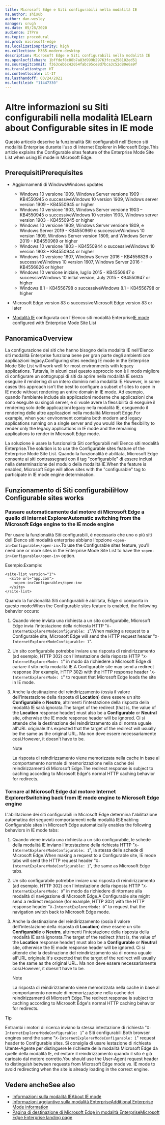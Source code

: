 ```yaml
---
title: Microsoft Edge e Siti configurabili nella modalità IE
ms.author: shisub
author: dan-wesley
manager: srugh
ms.date: 05/28/2020
audience: ITPro
ms.topic: procedural
ms.prod: microsoft-edge
ms.localizationpriority: high
ms.collection: M365-modern-desktop
description: Microsoft Edge e Siti configurabili nella modalità IE
ms.openlocfilehash: 1bffdef8c88b7a83d999b29763fcca258102ed51
ms.sourcegitcommit: f363ceb6c42054fabc95ce8d7bca3c52d80e6a9f
ms.translationtype: HT
ms.contentlocale: it-IT
ms.lasthandoff: 03/24/2021
ms.locfileid: "11447330"
---
```

# <a name="learn-about-configurable-sites-in-ie-mode"></a><span data-ttu-id="34ad4-103">Altre informazioni su Siti configurabili nella modalità IE</span><span class="sxs-lookup"><span data-stu-id="34ad4-103">Learn about Configurable sites in IE mode</span></span>

<span data-ttu-id="34ad4-104">Questo articolo descrive la funzionalità Siti configurabili nell'Elenco siti modalità Enterprise durante l'uso di Internet Explorer in Microsoft Edge.</span><span class="sxs-lookup"><span data-stu-id="34ad4-104">This article explains the Configurable sites feature of the Enterprise Mode Site List when using IE mode in Microsoft Edge.</span></span>

## <a name="prerequisites"></a><span data-ttu-id="34ad4-105">Prerequisiti</span><span class="sxs-lookup"><span data-stu-id="34ad4-105">Prerequisites</span></span>

- <span data-ttu-id="34ad4-106">Aggiornamenti di Windows</span><span class="sxs-lookup"><span data-stu-id="34ad4-106">Windows updates</span></span>

  - <span data-ttu-id="34ad4-107">Windows 10 versione 1909, Windows Server versione 1909 – KB4550945  o successive</span><span class="sxs-lookup"><span data-stu-id="34ad4-107">Windows 10 version 1909, Windows server version 1909 – KB4550945  or higher</span></span>
  - <span data-ttu-id="34ad4-108">Windows 10 versione 1903, Windows Server versione 1903 – KB4550945  o successive</span><span class="sxs-lookup"><span data-stu-id="34ad4-108">Windows 10 version 1903, Windows server version 1903 – KB4550945  or higher</span></span>
  - <span data-ttu-id="34ad4-109">Windows 10 versione 1809, Windows Server versione 1809, e Windows Server 2019 - KB4550969 o successive</span><span class="sxs-lookup"><span data-stu-id="34ad4-109">Windows 10 version 1809, Windows Server version 1809, and Windows Server 2019 - KB4550969 or higher</span></span>
  - <span data-ttu-id="34ad4-110">Windows 10 versione 1803 – KB4550944 o successive</span><span class="sxs-lookup"><span data-stu-id="34ad4-110">Windows 10 version 1803 – KB4550944 or higher</span></span>
  - <span data-ttu-id="34ad4-111">Windows 10 versione 1607, Windows Server 2016 - KB4556826 o successive</span><span class="sxs-lookup"><span data-stu-id="34ad4-111">Windows 10 version 1607, Windows Server 2016 - KB4556826 or higher</span></span>
  - <span data-ttu-id="34ad4-112">Windows 10 versione iniziale, luglio 2015 - KB4550947 o successive</span><span class="sxs-lookup"><span data-stu-id="34ad4-112">Windows 10 initial version, July 2015 - KB4550947 or higher</span></span>
  - <span data-ttu-id="34ad4-113">Windows 8.1 - KB4556798 o successive</span><span class="sxs-lookup"><span data-stu-id="34ad4-113">Windows 8.1 – KB4556798 or higher</span></span>

- <span data-ttu-id="34ad4-114">Microsoft Edge version 83 o successive</span><span class="sxs-lookup"><span data-stu-id="34ad4-114">Microsoft Edge version 83 or later</span></span>
- <span data-ttu-id="34ad4-115">[Modalità IE](./edge-ie-mode.md) configurata con l'Elenco siti modalità Enterprise</span><span class="sxs-lookup"><span data-stu-id="34ad4-115">[IE mode](./edge-ie-mode.md) configured with Enterprise Mode Site List</span></span>

## <a name="overview"></a><span data-ttu-id="34ad4-116">Panoramica</span><span class="sxs-lookup"><span data-stu-id="34ad4-116">Overview</span></span>

<span data-ttu-id="34ad4-117">La configurazione dei siti che hanno bisogno della modalità IE nell'Elenco siti modalità Enterprise funziona bene per gran parte degli ambienti con applicazioni legacy.</span><span class="sxs-lookup"><span data-stu-id="34ad4-117">Configuring sites needing IE mode in the Enterprise Mode Site List will work well for most environments with legacy applications.</span></span> <span data-ttu-id="34ad4-118">Tuttavia, in alcuni casi questo approccio non è il modo migliore di configurare un sottogruppi di siti da aprire nella modalità IE senza eseguire il rendering di un intero dominio nella modalità IE.</span><span class="sxs-lookup"><span data-stu-id="34ad4-118">However, in some cases this approach isn't the best to configure a subset of sites to open in IE mode without rendering an entire domain in IE mode.</span></span> <span data-ttu-id="34ad4-119">Ad esempio, quando l'ambiente include sia applicazioni moderne che applicazioni che sono eseguite su singoli server, e si vuole avere la flessibilità di eseguire il rendering solo delle applicazioni legacy nella modalità IE, eseguendo il rendering delle altre applicazioni nella modalità Microsoft Edge.</span><span class="sxs-lookup"><span data-stu-id="34ad4-119">For example, when your environment contains both modern and legacy applications running on a single server and you would like the flexibility to render only the legacy applications in IE mode and the remaining applications to render in Microsoft Edge mode.</span></span>

<span data-ttu-id="34ad4-120">La soluzione è usare la funzionalità Siti configurabili nell'Elenco siti modalità Enterprise.</span><span class="sxs-lookup"><span data-stu-id="34ad4-120">The solution is to use the Configurable sites feature of the Enterprise Mode Site List.</span></span> <span data-ttu-id="34ad4-121">Quando la funzionalità è abilitata, Microsoft Edge consente ai siti contrassegnati con il tag "configurabile" di essere inclusi nella determinazione del modulo della modalità IE.</span><span class="sxs-lookup"><span data-stu-id="34ad4-121">When the feature is enabled, Microsoft Edge will allow sites with the "configurable" tag to participate in IE mode engine determination.</span></span>

## <a name="how-configurable-sites-works"></a><span data-ttu-id="34ad4-122">Funzionamento di Siti configurabili</span><span class="sxs-lookup"><span data-stu-id="34ad4-122">How Configurable sites works</span></span>

### <a name="automatic-switching-from-the-microsoft-edge-engine-to-the-ie-mode-engine"></a><span data-ttu-id="34ad4-123">Passare automaticamente dal motore di Microsoft Edge a quello di Internet Explorer</span><span class="sxs-lookup"><span data-stu-id="34ad4-123">Automatic switching from the Microsoft Edge engine to the IE mode engine</span></span>

<span data-ttu-id="34ad4-124">Per usare la funzionalità Siti configurabili, è necessario che uno o più siti dell'Elenco siti modalità enterprise abbiano l'opzione `<open-in>Configurable</open-in>`.</span><span class="sxs-lookup"><span data-stu-id="34ad4-124">To use the Configurable sites feature, you'll need one or more sites in the Enterprise Mode Site List to have the `<open-in>Configurable</open-in>` option.</span></span>

<span data-ttu-id="34ad4-125">Esempio:</span><span class="sxs-lookup"><span data-stu-id="34ad4-125">Example:</span></span>

```
<site-list version="1">
  <site url="app.com">
    <open-in>Configurable</open-in>
  </site>
</site-list>
```

<span data-ttu-id="34ad4-126">Quando la funzionalità Siti configurabili è abilitata, Edge si comporta in questo modo:</span><span class="sxs-lookup"><span data-stu-id="34ad4-126">When the Configurable sites feature is enabled, the following behavior occurs:</span></span>

1. <span data-ttu-id="34ad4-127">Quando viene inviata una richiesta a un sito configurabile, Microsoft Edge invia l'intestazione della richiesta HTTP "`X-InternetExplorerModeConfigurable: 1`".</span><span class="sxs-lookup"><span data-stu-id="34ad4-127">When making a request to a Configurable site, Microsoft Edge will send the HTTP request header "`X-InternetExplorerModeConfigurable: 1`".</span></span>
2. <span data-ttu-id="34ad4-128">Un sito configurabile potrebbe inviare una risposta di reindirizzamento (ad esempio, HTTP 302) con l'intestazione della risposta HTTP "`X-InternetExplorerMode: 1`" in modo da richiedere a Microsoft Edge di cariare il sito nella modalità IE.</span><span class="sxs-lookup"><span data-stu-id="34ad4-128">A Configurable site may send a redirect response (for example, HTTP 302) with the HTTP response header "`X-InternetExplorerMode: 1`" to request that Microsoft Edge loads the site in IE mode.</span></span>
3. <span data-ttu-id="34ad4-129">Anche la destinazione del reindirizzamento (ossia il valore dell'intestazione della risposta di **Location**) deve essere un sito **Configurabile** o **Neutro**, altrimenti l'intestazione della risposta della modalità IE sarà ignorata.</span><span class="sxs-lookup"><span data-stu-id="34ad4-129">The target of the redirect (that is, the value of the **Location** response header) must also be a **Configurable** or **Neutral** site, otherwise the IE mode response header will be ignored.</span></span> <span data-ttu-id="34ad4-130">Ci si attende che la destinazione del reindirizzamento sia di norma uguale all'URL originale.</span><span class="sxs-lookup"><span data-stu-id="34ad4-130">It's expected that the target of the redirect will usually be the same as the original URL.</span></span> <span data-ttu-id="34ad4-131">Ma non deve essere necessariamente così.</span><span class="sxs-lookup"><span data-stu-id="34ad4-131">However, it doesn't have to be.</span></span>

   > [!NOTE]
   > <span data-ttu-id="34ad4-132">La risposta di reindirizzamento viene memorizzata nella cache in base al comportamento normale di memorizzazione nella cache dei reindirizzamenti di Microsoft Edge.</span><span class="sxs-lookup"><span data-stu-id="34ad4-132">The redirect response is subject to caching according to Microsoft Edge's normal HTTP caching behavior for redirects.</span></span>

### <a name="switching-back-from-ie-mode-engine-to-microsoft-edge-engine"></a><span data-ttu-id="34ad4-133">Tornare al Microsoft Edge dal motore Internet Explorer</span><span class="sxs-lookup"><span data-stu-id="34ad4-133">Switching back from IE mode engine to Microsoft Edge engine</span></span>

<span data-ttu-id="34ad4-134">L'abilitazione dei siti configurabili in Microsoft Edge determina l'abilitazione automatica dei seguenti comportamenti nella modalità IE:</span><span class="sxs-lookup"><span data-stu-id="34ad4-134">Enabling Configurable sites in Microsoft Edge automatically enables the following behaviors in IE mode tabs:</span></span>

1. <span data-ttu-id="34ad4-135">Quando viene inviata una richiesta a un sito configurabile, le schede della modalità IE inviano l'intestazione della richiesta HTTP "`X-InternetExplorerModeConfigurable: 1`", la stessa delle schede di Microsoft Edge.</span><span class="sxs-lookup"><span data-stu-id="34ad4-135">When making a request to a Configurable site, IE mode tabs will send the HTTP request header "`X-InternetExplorerModeConfigurable: 1`", the same as Microsoft Edge tabs.</span></span>
2. <span data-ttu-id="34ad4-136">Un sito configurabile potrebbe inviare una risposta di reindirizzamento (ad esempio, HTTP 302) con l'intestazione della risposta HTTP "`X-InternetExplorerMode: 0`" in modo da richiedere di ritornare alla modalità di navigazione di Microsoft Edge.</span><span class="sxs-lookup"><span data-stu-id="34ad4-136">A Configurable site might send a redirect response (for example, HTTP 302) with the HTTP response header "`X-InternetExplorerMode: 0`" to request that the navigation switch back to Microsoft Edge mode.</span></span>
3. <span data-ttu-id="34ad4-137">Anche la destinazione del reindirizzamento (ossia il valore dell'intestazione della risposta di **Location**) deve essere un sito **Configurabile** o **Neutro**, altrimenti l'intestazione della risposta della modalità IE sarà ignorata.</span><span class="sxs-lookup"><span data-stu-id="34ad4-137">The target of the redirect (that is, the value of the **Location** response header) must also be a **Configurable** or **Neutral** site, otherwise the IE mode response header will be ignored.</span></span> <span data-ttu-id="34ad4-138">Ci si attende che la destinazione del reindirizzamento sia di norma uguale all'URL originale.</span><span class="sxs-lookup"><span data-stu-id="34ad4-138">It's expected that the target of the redirect will usually be the same as the original URL.</span></span> <span data-ttu-id="34ad4-139">Ma non deve essere necessariamente così.</span><span class="sxs-lookup"><span data-stu-id="34ad4-139">However, it doesn't have to be.</span></span>

   > [!NOTE]
   > <span data-ttu-id="34ad4-140">La risposta di reindirizzamento viene memorizzata nella cache in base al comportamento normale di memorizzazione nella cache dei reindirizzamenti di Microsoft Edge.</span><span class="sxs-lookup"><span data-stu-id="34ad4-140">The redirect response is subject to caching according to Microsoft Edge's normal HTTP caching behavior for redirects.</span></span>

> [!TIP]
> <span data-ttu-id="34ad4-141">Entrambi i motori di ricerca inviano la stessa intestazione di richiesta "`X-InternetExplorerModeConfigurable: 1`" a Siti configurabili.</span><span class="sxs-lookup"><span data-stu-id="34ad4-141">Both browser engines send the same "`X-InternetExplorerModeConfigurable: 1`" request header to Configurable sites.</span></span> <span data-ttu-id="34ad4-142">Si consiglia di usare lestazione di richiesta Utente-Agente per distinguere le richieste della modalità Microsoft Edge da quelle della modalità IE, ed evitare il reindirizzamento quando il sito è già caricato dal motore corretto.</span><span class="sxs-lookup"><span data-stu-id="34ad4-142">You should use the User-Agent request header to distinguish between requests from Microsoft Edge mode vs. IE mode to avoid redirecting when the site is already loading in the correct engine.</span></span>

## <a name="see-also"></a><span data-ttu-id="34ad4-143">Vedere anche</span><span class="sxs-lookup"><span data-stu-id="34ad4-143">See also</span></span>

- [<span data-ttu-id="34ad4-144">Informazioni sulla modalità IE</span><span class="sxs-lookup"><span data-stu-id="34ad4-144">About IE mode</span></span>](./edge-ie-mode.md)
- [<span data-ttu-id="34ad4-145">Informazioni aggiuntive sulla modalità Enterprise</span><span class="sxs-lookup"><span data-stu-id="34ad4-145">Additional Enterprise Mode information</span></span>](/internet-explorer/ie11-deploy-guide/enterprise-mode-overview-for-ie11)
- [<span data-ttu-id="34ad4-146">Pagina di destinazione di Microsoft Edge in modalità Enterprise</span><span class="sxs-lookup"><span data-stu-id="34ad4-146">Microsoft Edge Enterprise landing page</span></span>](https://aka.ms/EdgeEnterprise)